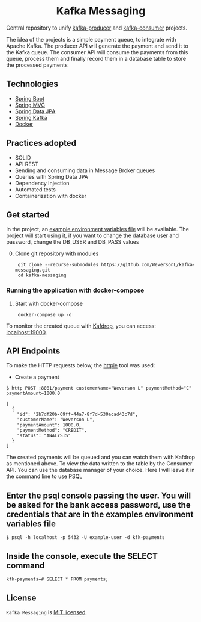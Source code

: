 <h1 align="center">
   Kafka Messaging
</h1>

Central repository to unify [kafka-producer](https://github.com/WeversonL/kafka-producer.git) and [kafka-consumer](https://github.com/WeversonL/kafka-consumer.git) projects. 

The idea of the projects is a simple payment queue, to integrate with Apache Kafka. The producer API will generate the payment and send it to the Kafka queue. The consumer API will consume the payments from this queue, process them and finally record them in a database table to store the processed payments

## Technologies
 
- [Spring Boot](https://spring.io/projects/spring-boot)
- [Spring MVC](https://docs.spring.io/spring-framework/reference/web/webmvc.html)
- [Spring Data JPA](https://spring.io/projects/spring-data-jpa)
- [Spring Kafka](https://docs.spring.io/spring-kafka/reference/html/)
- [Docker](https://docs.docker.com/get-started/)

## Practices adopted

- SOLID
- API REST
- Sending and consuming data in Message Broker queues
- Queries with Spring Data JPA
- Dependency Injection
- Automated tests
- Containerization with docker

## Get started

In the project, an [example environment variables file](.env) will be available. The project will start using it, if you want to change the database user and password, change the DB_USER and DB_PASS values

0. Clone git repository with modules

        git clone --recurse-submodules https://github.com/WeversonL/kafka-messaging.git
        cd kafka-messaging

### Running the application with docker-compose

1. Start with docker-compose

        docker-compose up -d

To monitor the created queue with [Kafdrop](https://github.com/obsidiandynamics/kafdrop), you can access: [localhost:19000](http://localhost:8080).

## API Endpoints

To make the HTTP requests below, the [httpie](https://httpie.io) tool was used:

- Create a payment 
```
$ http POST :8081/payment customerName="Weverson L" paymentMethod="C" paymentAmount=1000.0

[
  {
    "id": "2b7df20b-69ff-44a7-8f7d-530acad43c7d",
    "customerName": "Weverson L",
    "paymentAmount": 1000.0,
    "paymentMethod": "CREDIT",
    "status": "ANALYSIS"
  }
]
```

The created payments will be queued and you can watch them with Kafdrop as mentioned above. 
To view the data written to the table by the Consumer API. You can use the database manager of your choice. Here I will leave it in the command line to use [PSQL](https://www.postgresql.org/docs/current/app-psql.html)

## Enter the psql console passing the user. You will be asked for the bank access password, use the credentials that are in the examples environment variables file

```
$ psql -h localhost -p 5432 -U example-user -d kfk-payments
```

## Inside the console, execute the SELECT command

```
kfk-payments=# SELECT * FROM payments;
```

## License

`Kafka Messaging` is [MIT licensed](LICENSE).